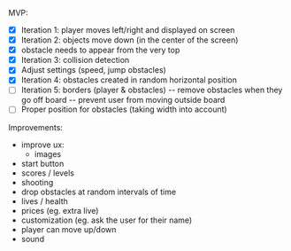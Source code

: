
MVP:
- [x] Iteration 1: player moves left/right and displayed on screen
- [x] Iteration 2: objects move down (in the center of the screen)
- [x] obstacle needs to appear from the very top
- [x] Iteration 3: collision detection
- [x] Adjust settings (speed, jump obstacles)
- [x] Iteration 4: obstacles created in random horizontal position
- [ ] Iteration 5: borders (player & obstacles)
    -- remove obstacles when they go off board
    -- prevent user from moving outside board
- [ ] Proper position for obstacles (taking width into account)

Improvements:
- improve ux:
  - images
- start button
- scores / levels
- shooting
- drop obstacles at random intervals of time
- lives / health
- prices (eg. extra live)
- customization (eg. ask the user for their name)
- player can move up/down
- sound



